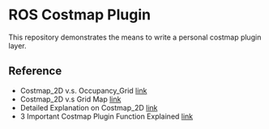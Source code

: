 # ROS Costmap Plugin

This repository demonstrates the means to write a personal costmap plugin layer.

## Reference

- Costmap_2D v.s. Occupancy_Grid [link](https://answers.ros.org/question/60026/difference-between-costmap2d-and-occupancygrid-not-clear/)
- Costmap_2D v.s Grid Map [link](https://github.com/stonier/cost_map)
- Detailed Explanation on Costmap_2D [link](https://www.programmersought.com/article/7101361061/)
- 3 Important Costmap Plugin Function Explained [link](https://github.com/ros-planning/navigation2/pull/1541/files/0b6c7483bbd54d697c1f78c855e68bfd0e94e55e)
